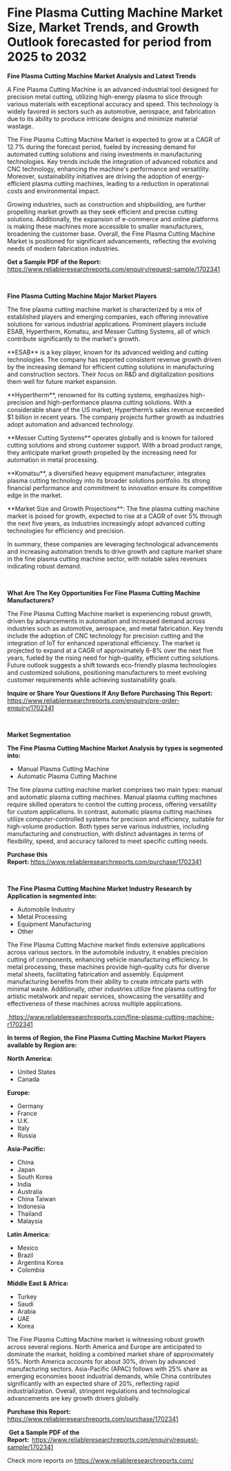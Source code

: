 <p><h1>Fine Plasma Cutting Machine Market Size, Market Trends, and Growth Outlook forecasted for period from 2025 to 2032</h1></p><p><strong>Fine Plasma Cutting Machine Market Analysis and Latest Trends</strong></p>
<p><p>A Fine Plasma Cutting Machine is an advanced industrial tool designed for precision metal cutting, utilizing high-energy plasma to slice through various materials with exceptional accuracy and speed. This technology is widely favored in sectors such as automotive, aerospace, and fabrication due to its ability to produce intricate designs and minimize material wastage. </p><p>The Fine Plasma Cutting Machine Market is expected to grow at a CAGR of 12.7% during the forecast period, fueled by increasing demand for automated cutting solutions and rising investments in manufacturing technologies. Key trends include the integration of advanced robotics and CNC technology, enhancing the machine's performance and versatility. Moreover, sustainability initiatives are driving the adoption of energy-efficient plasma cutting machines, leading to a reduction in operational costs and environmental impact.</p><p>Growing industries, such as construction and shipbuilding, are further propelling market growth as they seek efficient and precise cutting solutions. Additionally, the expansion of e-commerce and online platforms is making these machines more accessible to smaller manufacturers, broadening the customer base. Overall, the Fine Plasma Cutting Machine Market is positioned for significant advancements, reflecting the evolving needs of modern fabrication industries.</p></p>
<p><strong>Get a Sample PDF of the Report:&nbsp;</strong> <a href="https://www.reliableresearchreports.com/enquiry/request-sample/1702341?utm_campaign=3362&utm_medium=2&utm_source=Github&utm_content=ia&utm_term=10042025&utm_id=fine-plasma-cutting-machine">https://www.reliableresearchreports.com/enquiry/request-sample/1702341</a></p>
<p>&nbsp;</p>
<p><strong>Fine Plasma Cutting Machine Major Market Players</strong></p>
<p><p>The fine plasma cutting machine market is characterized by a mix of established players and emerging companies, each offering innovative solutions for various industrial applications. Prominent players include ESAB, Hypertherm, Komatsu, and Messer Cutting Systems, all of which contribute significantly to the market's growth.</p><p>**ESAB** is a key player, known for its advanced welding and cutting technologies. The company has reported consistent revenue growth driven by the increasing demand for efficient cutting solutions in manufacturing and construction sectors. Their focus on R&D and digitalization positions them well for future market expansion.</p><p>**Hypertherm**, renowned for its cutting systems, emphasizes high-precision and high-performance plasma cutting solutions. With a considerable share of the US market, Hypertherm’s sales revenue exceeded $1 billion in recent years. The company projects further growth as industries adopt automation and advanced technology.</p><p>**Messer Cutting Systems** operates globally and is known for tailored cutting solutions and strong customer support. With a broad product range, they anticipate market growth propelled by the increasing need for automation in metal processing.</p><p>**Komatsu**, a diversified heavy equipment manufacturer, integrates plasma cutting technology into its broader solutions portfolio. Its strong financial performance and commitment to innovation ensure its competitive edge in the market.</p><p>**Market Size and Growth Projections**: The fine plasma cutting machine market is poised for growth, expected to rise at a CAGR of over 5% through the next five years, as industries increasingly adopt advanced cutting technologies for efficiency and precision.</p><p>In summary, these companies are leveraging technological advancements and increasing automation trends to drive growth and capture market share in the fine plasma cutting machine sector, with notable sales revenues indicating robust demand.</p></p>
<p>&nbsp;</p>
<p><strong>What Are The Key Opportunities For Fine Plasma Cutting Machine Manufacturers?</strong></p>
<p><p>The Fine Plasma Cutting Machine market is experiencing robust growth, driven by advancements in automation and increased demand across industries such as automotive, aerospace, and metal fabrication. Key trends include the adoption of CNC technology for precision cutting and the integration of IoT for enhanced operational efficiency. The market is projected to expand at a CAGR of approximately 6-8% over the next five years, fueled by the rising need for high-quality, efficient cutting solutions. Future outlook suggests a shift towards eco-friendly plasma technologies and customized solutions, positioning manufacturers to meet evolving customer requirements while achieving sustainability goals.</p></p>
<p><strong>Inquire or Share Your Questions If Any Before Purchasing This Report:</strong> <a href="https://www.reliableresearchreports.com/enquiry/pre-order-enquiry/1702341?utm_campaign=3362&utm_medium=2&utm_source=Github&utm_content=ia&utm_term=10042025&utm_id=fine-plasma-cutting-machine">https://www.reliableresearchreports.com/enquiry/pre-order-enquiry/1702341</a></p>
<p>&nbsp;</p>
<p><strong>Market Segmentation</strong></p>
<p><strong>The Fine Plasma Cutting Machine Market Analysis by types is segmented into:</strong></p>
<p><ul><li>Manual Plasma Cutting Machine</li><li>Automatic Plasma Cutting Machine</li></ul></p>
<p><p>The fine plasma cutting machine market comprises two main types: manual and automatic plasma cutting machines. Manual plasma cutting machines require skilled operators to control the cutting process, offering versatility for custom applications. In contrast, automatic plasma cutting machines utilize computer-controlled systems for precision and efficiency, suitable for high-volume production. Both types serve various industries, including manufacturing and construction, with distinct advantages in terms of flexibility, speed, and accuracy tailored to meet specific cutting needs.</p></p>
<p><strong>Purchase this Report:&nbsp;</strong><a href="https://www.reliableresearchreports.com/purchase/1702341?utm_campaign=3362&utm_medium=2&utm_source=Github&utm_content=ia&utm_term=10042025&utm_id=fine-plasma-cutting-machine">https://www.reliableresearchreports.com/purchase/1702341</a></p>
<p>&nbsp;</p>
<p><strong>The Fine Plasma Cutting Machine Market Industry Research by Application is segmented into:</strong></p>
<p><ul><li>Automobile Industry</li><li>Metal Processing</li><li>Equipment Manufacturing</li><li>Other</li></ul></p>
<p><p>The Fine Plasma Cutting Machine market finds extensive applications across various sectors. In the automobile industry, it enables precision cutting of components, enhancing vehicle manufacturing efficiency. In metal processing, these machines provide high-quality cuts for diverse metal sheets, facilitating fabrication and assembly. Equipment manufacturing benefits from their ability to create intricate parts with minimal waste. Additionally, other industries utilize fine plasma cutting for artistic metalwork and repair services, showcasing the versatility and effectiveness of these machines across multiple applications.</p></p>
<p><a href="https://www.reliableresearchreports.com/fine-plasma-cutting-machine-r1702341?utm_campaign=3362&utm_medium=2&utm_source=Github&utm_content=ia&utm_term=10042025&utm_id=fine-plasma-cutting-machine">&nbsp;https://www.reliableresearchreports.com/fine-plasma-cutting-machine-r1702341</a></p>
<p><strong>In terms of Region, the Fine Plasma Cutting Machine Market Players available by Region are:</strong></p>
<p>
    <p> <strong> North America: </strong>
        <ul>
            <li>United States</li>
            <li>Canada</li>
        </ul>
        </p> 
    <p> <strong> Europe: </strong>
        <ul>
            <li>Germany</li>
            <li>France</li>
            <li>U.K.</li>
            <li>Italy</li>
            <li>Russia</li>
        </ul>
        </p> 
    <p> <strong> Asia-Pacific: </strong>
        <ul>
            <li>China</li>
            <li>Japan</li>
            <li>South Korea</li>
            <li>India</li>
            <li>Australia</li>
            <li>China Taiwan</li>
            <li>Indonesia</li>
            <li>Thailand</li>
            <li>Malaysia</li>
        </ul>
        </p> 
    <p> <strong> Latin America: </strong>
        <ul>
            <li>Mexico</li>
            <li>Brazil</li>
            <li>Argentina Korea</li>
            <li>Colombia</li>
        </ul>
        </p> 
    <p> <strong> Middle East & Africa: </strong>
        <ul>
            <li>Turkey</li>
            <li>Saudi</li>
            <li>Arabia</li>
            <li>UAE</li>
            <li>Korea</li>
        </ul>
    </p>
    </p>
<p><p>The Fine Plasma Cutting Machine market is witnessing robust growth across several regions. North America and Europe are anticipated to dominate the market, holding a combined market share of approximately 55%. North America accounts for about 30%, driven by advanced manufacturing sectors. Asia-Pacific (APAC) follows with 25% share as emerging economies boost industrial demands, while China contributes significantly with an expected share of 20%, reflecting rapid industrialization. Overall, stringent regulations and technological advancements are key growth drivers globally.</p></p>
<p><strong>Purchase this Report: </strong><a href="https://www.reliableresearchreports.com/purchase/1702341?utm_campaign=3362&utm_medium=2&utm_source=Github&utm_content=ia&utm_term=10042025&utm_id=fine-plasma-cutting-machine">https://www.reliableresearchreports.com/purchase/1702341</a></p>
<p>&nbsp;<strong>Get a Sample PDF of the Report:&nbsp;&nbsp;</strong><a href="https://www.reliableresearchreports.com/enquiry/request-sample/1702341?utm_campaign=3362&utm_medium=2&utm_source=Github&utm_content=ia&utm_term=10042025&utm_id=fine-plasma-cutting-machine">https://www.reliableresearchreports.com/enquiry/request-sample/1702341</a></p>
<p><strong></strong></p>
<p>Check more reports on <a href="https://www.reliableresearchreports.com/?utm_campaign=3362&utm_medium=2&utm_source=Github&utm_content=ia&utm_term=10042025&utm_id=fine-plasma-cutting-machine">https://www.reliableresearchreports.com/</a></p>